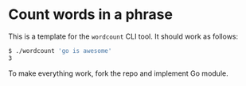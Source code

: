 # Count words in a phrase

This is a template for the `wordcount` CLI tool. It should work as follows:

```bash
$ ./wordcount 'go is awesome'
3
```

To make everything work, fork the repo and implement Go module.